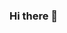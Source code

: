 ### Hi there 👋

<!--
**ruksad/ruksad** is a ✨ _special_ ✨ repository because its `README.md` (this file) appears on your GitHub profile.

Here are some ideas to get you started:

:movie_camera: I’m currently working on something really cool like blockchain, web3 and dapps
- 🌱 I’m currently learning ...
- 👯 I’m looking to collaborate on ...
- 🤔 I’m looking for help with ...
- 💬 Ask me about ...
- 📫 How to reach me: ...
- 😄 Pronouns: ...
- ⚡ Fun fact: ...
-->
